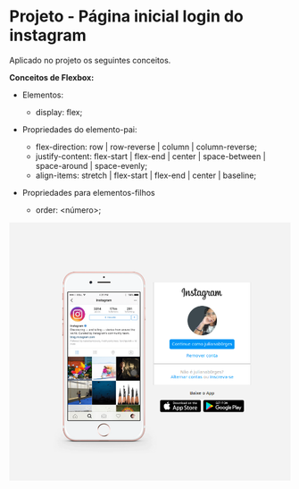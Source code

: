 # Projeto - Página inicial login do instagram

Aplicado no projeto os seguintes conceitos. 

**Conceitos de Flexbox:** 

- Elementos:
   - display: flex;
   
- Propriedades do elemento-pai:
   - flex-direction: row | row-reverse | column | column-reverse;
   -  justify-content: flex-start | flex-end | center | space-between | space-around | space-evenly;
   -  align-items: stretch | flex-start | flex-end | center | baseline;
  
- Propriedades para elementos-filhos
   - order: <número>;

![interface instagram](https://github.com/JulianaBorges/projeto_dio_web_developer_1/blob/main/img/tela_instagram.png)
